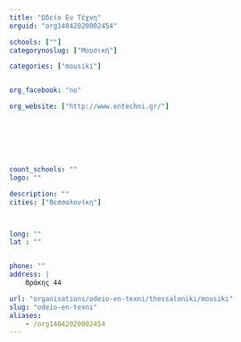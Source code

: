```yaml
---
title: "Ωδείο Εν Τέχνη"
orguid: "org14042020002454"

schools: [""]
categorynoslug: ["Μουσική"]

categories: ["mousiki"]


org_facebook: "no"

org_website: ["http://www.entechni.gr/"]







count_schools: ""
logo: ""

description: ""
cities: ["Θεσσαλονίκη"]



long: ""
lat : ""


phone: ""
address: |
    Θράκης 44

url: "organisations/odeio-en-texni/thessaloniki/mousiki"
slug: "odeio-en-texni"
aliases:
    - /org14042020002454
---
```



